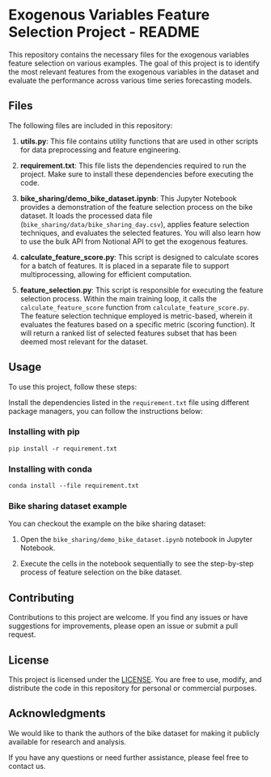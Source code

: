 # Exogenous Variables Feature Selection Project - README

This repository contains the necessary files for the exogenous variables feature selection on various examples. The goal of this project is to identify the most relevant features from the exogenous variables in the dataset and evaluate the performance across various time series forecasting models.

## Files

The following files are included in this repository:

1. **utils.py**: This file contains utility functions that are used in other scripts for data preprocessing and feature engineering.

2. **requirement.txt**: This file lists the dependencies required to run the project. Make sure to install these dependencies before executing the code.

3. **bike_sharing/demo_bike_dataset.ipynb**: This Jupyter Notebook provides a demonstration of the feature selection process on the bike dataset. It loads the processed data file (`bike_sharing/data/bike_sharing_day.csv`), applies feature selection techniques, and evaluates the selected features. You will also learn how to use the bulk API from Notional API to get the exogenous features.

4. **calculate_feature_score.py**: This script is designed to calculate scores for a batch of features. It is placed in a separate file to support multiprocessing, allowing for efficient computation.

5. **feature_selection.py**: This script is responsible for executing the feature selection process. Within the main training loop, it calls the `calculate_feature_score` function from `calculate_feature_score.py`. The feature selection technique employed is metric-based, wherein it evaluates the features based on a specific metric (scoring function). It will return a ranked list of selected features subset that has been deemed most relevant for the dataset.

## Usage

To use this project, follow these steps:

Install the dependencies listed in the `requirement.txt` file using different package managers, you can follow the instructions below:

### Installing with pip

```shell
pip install -r requirement.txt
```

### Installing with conda

```shell
conda install --file requirement.txt
```

### Bike sharing dataset example
You can checkout the example on the bike sharing dataset:

1. Open the `bike_sharing/demo_bike_dataset.ipynb` notebook in Jupyter Notebook.

2. Execute the cells in the notebook sequentially to see the step-by-step process of feature selection on the bike dataset.

## Contributing

Contributions to this project are welcome. If you find any issues or have suggestions for improvements, please open an issue or submit a pull request.


## License

This project is licensed under the [LICENSE](LICENSE). You are free to use, modify, and distribute the code in this repository for personal or commercial purposes.

## Acknowledgments

We would like to thank the authors of the bike dataset for making it publicly available for research and analysis.

If you have any questions or need further assistance, please feel free to contact us.
